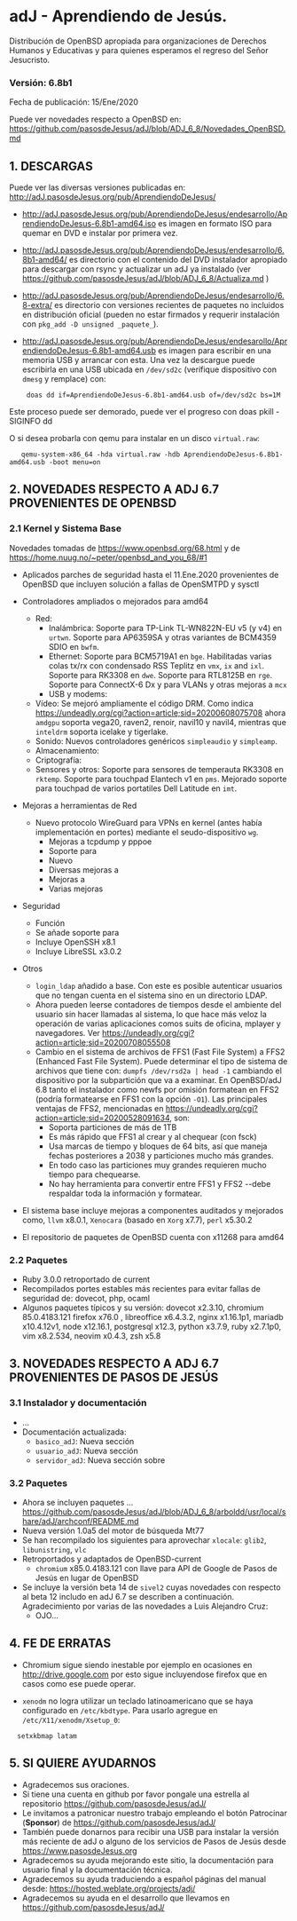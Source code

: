 # adJ - Aprendiendo de Jesús.
Distribución de OpenBSD apropiada para organizaciones de Derechos Humanos
y Educativas y para quienes esperamos el regreso del Señor Jesucristo.

### Versión: 6.8b1
Fecha de publicación: 15/Ene/2020

Puede ver novedades respecto a OpenBSD en:
  <https://github.com/pasosdeJesus/adJ/blob/ADJ_6_8/Novedades_OpenBSD.md>

## 1. DESCARGAS

Puede ver las diversas versiones publicadas en: 
  <http://adJ.pasosdeJesus.org/pub/AprendiendoDeJesus/>

* <http://adJ.pasosdeJesus.org/pub/AprendiendoDeJesus/endesarrollo/AprendiendoDeJesus-6.8b1-amd64.iso> 
  es imagen en formato ISO para quemar en DVD e instalar por primera vez.
* <http://adJ.pasosdeJesus.org/pub/AprendiendoDeJesus/endesarrollo/6.8b1-amd64/>
  es directorio con el contenido del DVD instalador apropiado para descargar 
  con rsync y actualizar un adJ ya instalado (ver  
  <https://github.com/pasosdeJesus/adJ/blob/ADJ_6_8/Actualiza.md> )
* <http://adJ.pasosdeJesus.org/pub/AprendiendoDeJesus/endesarrollo/6.8-extra/> es 
  directorio con versiones recientes de paquetes no incluidos en distribución 
  oficial (pueden no estar firmados y requerir instalación con 
  `pkg_add -D unsigned _paquete_`).
* <http://adJ.pasosdeJesus.org/pub/AprendiendoDeJesus/endesarollo/AprendiendoDeJesus-6.8b1-amd64.usb> 
  es imagen para escribir en una memoria USB y arrancar con esta. Una vez 
  la descargue puede escribirla en una USB ubicada en `/dev/sd2c` 
  (verifique dispositivo con `dmesg` y remplace) con:

       doas dd if=AprendiendoDeJesus-6.8b1-amd64.usb of=/dev/sd2c bs=1M

 Este proceso puede ser demorado, puede ver el progreso con 
      doas pkill -SIGINFO dd

 O si desea probarla con qemu para instalar en un disco `virtual.raw`:

       qemu-system-x86_64 -hda virtual.raw -hdb AprendiendoDeJesus-6.8b1-amd64.usb -boot menu=on


## 2. NOVEDADES RESPECTO A ADJ 6.7 PROVENIENTES DE OPENBSD

### 2.1 Kernel y Sistema Base

Novedades tomadas de <https://www.openbsd.org/68.html> y de 
<https://home.nuug.no/~peter/openbsd_and_you_68/#1>

* Aplicados parches de seguridad hasta el 11.Ene.2020 provenientes de 
  OpenBSD que incluyen solución a fallas de OpenSMTPD y sysctl
* Controladores ampliados o mejorados para amd64
	* Red:
		* Inalámbrica: Soporte para TP-Link TL-WN822N-EU v5 (y v4) en `urtwn`.
    Soporte para AP6359SA y otras variantes de BCM4359 SDIO en `bwfm`.
		* Ethernet: Soporte para BCM5719A1 en `bge`. Habilitadas
    varias colas tx/rx con condensado RSS Teplitz en 
    `vmx`, `ix` and `ixl`.  Soporte para RK3308 en `dwe`. 
    Soporte para RTL8125B en `rge`. Soporte para ConnectX-6 Dx y para VLANs y
    otras mejoras a `mcx`
		* USB y modems: 
	* Vídeo: Se mejoró ampliamente el código DRM. Como indica
    <https://undeadly.org/cgi?action=article;sid=20200608075708> ahora 
    `amdgpu` soporta vega20, raven2, renoir, navil10 y navil4, mientras que 
    `inteldrm` soporta icelake y tigerlake.
	* Sonido: Nuevos controladores genéricos `simpleaudio` y `simpleamp`.
	* Almacenamiento: 
	* Criptografía: 
	* Sensores y otros: Soporte para sensores de temperauta RK3308 en `rktemp`.
  Soporte para touchpad Elantech v1 en `pms`. Mejorado soporte para
  touchpad de varios portatiles Dell Latitude en `imt`.

	
* Mejoras a herramientas de Red
  * Nuevo protocolo WireGuard para VPNs en kernel (antes había implementación
  en portes) mediante el seudo-dispositivo `wg`.
	* Mejoras a tcpdump y pppoe 
	* Soporte para 
	* Nuevo 
	* Diversas mejoras a
	* Mejoras a
	* Varias mejoras

* Seguridad
	* Función
	* Se añade soporte para 
	* Incluye OpenSSH x8.1
	* Incluye LibreSSL x3.0.2
* Otros
  * `login_ldap` añadido a base. Con este es posible autenticar usuarios
    que no tengan cuenta en el sistema sino en un directorio LDAP.
  * Ahora pueden leerse contadores de tiempos desde el ambiente del usuario
  sin hacer llamadas al sistema, lo que hace más veloz la operación de 
  varias aplicaciones comos suits de oficina,  mplayer y navegadores. Ver
  <https://undeadly.org/cgi?action=article;sid=20200708055508>
  * Cambio en el sistema de archivos de FFS1 (Fast File System) a 
    FFS2 (Enhanced Fast File System). Puede determinar
    el tipo de sistema de archivos que tiene con: `dumpfs /dev/rsd2a | head -1`
    cambiando el dispositivo por la subpartición que va a examinar. 
    En OpenBSD/adJ 6.8 tanto el instalador como newfs por omisión 
    formatean en FFS2 (podría formatearse en FFS1 con la opción `-O1`).
    Las principales ventajas de FFS2, mencionadas en
    <https://undeadly.org/cgi?action=article;sid=20200528091634>, son:
    * Soporta particiones de más de 1TB
    * Es más rápido que FFS1 al crear y al chequear (con fsck)
    * Usa marcas de tiempo y bloques de 64 bits, así que maneja fechas
      posteriores a 2038 y particiones mucho más grandes.
    * En todo caso las particiones muy grandes requieren mucho tiempo para
      chequearse.
    * No hay herramienta para convertir entre FFS1 y FFS2 --debe respaldar 
      toda la información y formatear.


* El sistema base incluye mejoras a componentes auditados y mejorados 
  como, `llvm` x8.0.1,  `Xenocara` (basado en `Xorg` x7.7),
  `perl` x5.30.2
* El repositorio de paquetes de OpenBSD cuenta con x11268 para amd64


### 2.2 Paquetes 

* Ruby 3.0.0 retroportado de current
* Recompilados portes estables más recientes para evitar fallas de seguridad 
  de: dovecot, php, ocaml
* Algunos paquetes típicos y su versión: dovecot x2.3.10, chromium 85.0.4183.121
  firefox x76.0 , libreoffice x6.4.3.2, nginx x1.16.1p1, mariadb x10.4.12v1,
  node x12.16.1, postgresql x12.3, python x3.7.9, ruby x2.7.1p0, vim x8.2.534,
  neovim x0.4.3, zsh x5.8


## 3. NOVEDADES RESPECTO A ADJ 6.7 PROVENIENTES DE PASOS DE JESÚS

### 3.1 Instalador y documentación
* ...
* Documentación actualizada: 
	* `basico_adJ`: Nueva sección 
	* `usuario_adJ`: Nueva sección 
	* `servidor_adJ`: Nueva sección sobre 

### 3.2 Paquetes

* Ahora se incluyen paquetes
  ... <https://github.com/pasosdeJesus/adJ/blob/ADJ_6_8/arboldd/usr/local/share/adJ/archconf/README.md>
* Nueva versión 1.0a5 del motor de búsqueda Mt77
* Se han recompilado los siguientes para aprovechar `xlocale`:
   `glib2`, `libunistring`, `vlc`
* Retroportados y adaptados de OpenBSD-current 
  * `chromium` x85.0.4183.121 con llave para API de Google de Pasos de Jesús 
     en lugar de OpenBSD
* Se incluye la versión beta 14 de `sivel2` cuyas novedades con respecto al 
  beta 12 includo en adJ 6.7 se describen a continuación. Agradecimiento por
  varias de  las novedades a Luis Alejandro Cruz:
    - OJO...


## 4. FE DE ERRATAS

- Chromium sigue siendo inestable por ejemplo en ocasiones en 
  <http://drive.google.com>
  por esto sigue incluyendose firefox que en casos como ese puede operar.

- `xenodm` no logra utilizar un teclado latinoamericano que se haya
  configurado en `/etc/kbdtype`.  Para usarlo
  agregue en `/etc/X11/xenodm/Xsetup_0`:
```
  setxkbmap latam
```

## 5. SI QUIERE AYUDARNOS

* Agradecemos sus oraciones.
* Si tiene una cuenta en github por favor pongale una estrella al
  repositorio <https://github.com/pasosdeJesus/adJ/>
* Le invitamos a patronicar nuestro trabajo empleando el botón
  Patrocinar (__Sponsor__) de <https://github.com/pasosdeJesus/adJ/>
* También puede donarnos para recibir una USB para instalar la
  versión más reciente de adJ o alguno de los servicios de Pasos
  de Jesús desde <https://www.pasosdeJesus.org>
* Agradecemos su ayuda mejorando este sitio, la documentación
  para usuario final y la documentación técnica.
* Agradecemos su ayuda traduciendo a español páginas del
  manual desde: <https://hosted.weblate.org/projects/adj/>
* Agradecemos su ayuda en el desarrollo que llevamos
  en <https://github.com/pasosdeJesus/adJ/>

